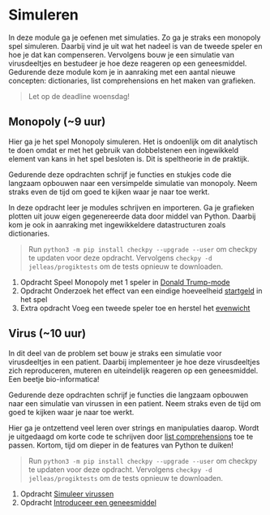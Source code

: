 # Simuleren

In deze module ga je oefenen met simulaties. Zo ga je straks een monopoly spel simuleren. Daarbij vind je uit wat het nadeel is van de tweede speler en hoe je dat kan compenseren. Vervolgens bouw je een simulatie van virusdeeltjes en bestudeer je hoe deze reageren op een geneesmiddel. Gedurende deze module kom je in aanraking met een aantal nieuwe concepten: dictionaries, list comprehensions en het maken van grafieken.

> Let op de deadline woensdag!

## Monopoly (~9 uur)

Hier ga je het spel Monopoly simuleren. Het is ondoenlijk om dit analytisch te doen omdat er met het gebruik van dobbelstenen een ingewikkeld element van kans in het spel besloten is. Dit is speltheorie in de praktijk.

Gedurende deze opdrachten schrijf je functies en stukjes code die langzaam opbouwen naar een versimpelde simulatie van monopoly. Neem straks even de tijd om goed te kijken waar je naar toe werkt.

In deze opdracht leer je modules schrijven en importeren. Ga je grafieken plotten uit jouw eigen gegenereerde data door middel van Python. Daarbij kom je ook in aanraking met ingewikkeldere datastructuren zoals dictionaries.

> Run `python3 -m pip install checkpy --upgrade --user` om checkpy te updaten voor deze opdracht. Vervolgens `checkpy -d jelleas/progiktests` om de tests opnieuw te downloaden.

1. <span class="label label-primary">Opdracht</span> Speel Monopoly met 1 speler in [Donald Trump-mode](/problems/monopoly-trump)
2. <span class="label label-primary">Opdracht</span> Onderzoek het effect van een eindige hoeveelheid [startgeld](/problems/monopoly-startgeld) in het spel
3. <span class="label label-primary">Extra opdracht</span> Voeg een tweede speler toe en herstel het [evenwicht](/problems/monopoly-multiplayer)

## Virus (~10 uur)

In dit deel van de problem set bouw je straks een simulatie voor virusdeeltjes in een patient. Daarbij implementeer je hoe deze virusdeeltjes zich reproduceren, muteren en uiteindelijk reageren op een geneesmiddel. Een beetje bio-informatica!

Gedurende deze opdrachten schrijf je functies die langzaam opbouwen naar een simulatie van virussen in een patient. Neem straks even de tijd om goed te kijken waar je naar toe werkt.

Hier ga je ontzettend veel leren over strings en manipulaties daarop. Wordt je uitgedaagd om korte code te schrijven door [list comprehensions](/theory/comprehensions) toe te passen. Kortom, tijd om dieper in de features van Python te duiken!

> Run `python3 -m pip install checkpy --upgrade --user` om checkpy te updaten voor deze opdracht. Vervolgens `checkpy -d jelleas/progiktests` om de tests opnieuw te downloaden.

1. <span class="label label-primary">Opdracht</span> [Simuleer virussen](/problems/virus-simuleer)
2. <span class="label label-primary">Opdracht</span> [Introduceer een geneesmiddel](/problems/virus-geneesmiddel)
